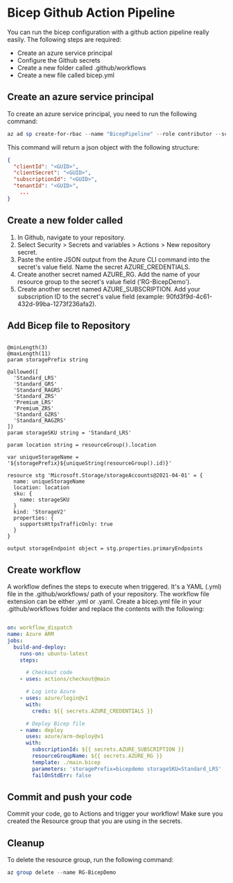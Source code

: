 # Bicep Github Action Pipeline

You can run the bicep configuration with a github action pipeline really easily. The following steps are required:

- Create an azure service principal
- Configure the Github secrets
- Create a new folder called .github/workflows
- Create a new file called bicep.yml

## Create an azure service principal

To create an azure service principal, you need to run the following command:

```powershell
az ad sp create-for-rbac --name "BicepPipeline" --role contributor --scopes /subscriptions/<SUBSCRIPTION_ID>
```

This command will return a json object with the following structure:

```json
{
  "clientId": "<GUID>",
  "clientSecret": "<GUID>",
  "subscriptionId": "<GUID>",
  "tenantId": "<GUID>",
    ...
}
```

## Create a new folder called 

1. In Github, navigate to your repository. 
2. Select Security > Secrets and variables > Actions > New repository secret.
3. Paste the entire JSON output from the Azure CLI command into the secret's value field. Name the secret AZURE_CREDENTIALS.
4. Create another secret named AZURE_RG. Add the name of your resource group to the secret's value field ('RG-BicepDemo').
5. Create another secret named AZURE_SUBSCRIPTION. Add your subscription ID to the secret's value field (example: 90fd3f9d-4c61-432d-99ba-1273f236afa2).

## Add Bicep file to Repository

```bicep

@minLength(3)
@maxLength(11)
param storagePrefix string

@allowed([
  'Standard_LRS'
  'Standard_GRS'
  'Standard_RAGRS'
  'Standard_ZRS'
  'Premium_LRS'
  'Premium_ZRS'
  'Standard_GZRS'
  'Standard_RAGZRS'
])
param storageSKU string = 'Standard_LRS'

param location string = resourceGroup().location

var uniqueStorageName = '${storagePrefix}${uniqueString(resourceGroup().id)}'

resource stg 'Microsoft.Storage/storageAccounts@2021-04-01' = {
  name: uniqueStorageName
  location: location
  sku: {
    name: storageSKU
  }
  kind: 'StorageV2'
  properties: {
    supportsHttpsTrafficOnly: true
  }
}

output storageEndpoint object = stg.properties.primaryEndpoints

```

## Create workflow

A workflow defines the steps to execute when triggered. It's a YAML (.yml) file in the .github/workflows/ path of your repository. The workflow file extension can be either .yml or .yaml.
Create a bicep.yml file in your .github/workflows folder and replace the contents with the following:

```yaml

on: workflow_dispatch
name: Azure ARM
jobs:
  build-and-deploy:
    runs-on: ubuntu-latest
    steps:

      # Checkout code
    - uses: actions/checkout@main

      # Log into Azure
    - uses: azure/login@v1
      with:
        creds: ${{ secrets.AZURE_CREDENTIALS }}

      # Deploy Bicep file
    - name: deploy
      uses: azure/arm-deploy@v1
      with:
        subscriptionId: ${{ secrets.AZURE_SUBSCRIPTION }}
        resourceGroupName: ${{ secrets.AZURE_RG }}
        template: ./main.bicep
        parameters: 'storagePrefix=bicepdemo storageSKU=Standard_LRS'
        failOnStdErr: false
```

## Commit and push your code

Commit your code, go to Actions and trigger your workflow! Make sure you created the Resource group that you are using in the secrets.

## Cleanup

To delete the resource group, run the following command:

```powershell
az group delete --name RG-BicepDemo
```
